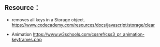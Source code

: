 ## Resource：

- removes all keys in a Storage object.
https://www.codecademy.com/resources/docs/javascript/storage/clear

- Animation
https://www.w3schools.com/cssref/css3_pr_animation-keyframes.php
